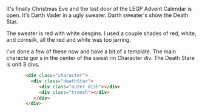 It's finally Christmas Eve and the last door of the LEGP Advent Calendar is open. It's Darth Vader in a ugly sweater. Darth sweater's show the Death Star.

The sweater is red with white desgins. I used a couple shades of red, white, and cornsilk, all the red and white was too jarring.

I've done a few of these now and have a bit of a template. The main characte  gor s in the center of the sweat rin Character div. The Death Stare is onlt 3 divs.  
```HTML
       <div class="character">
         <div class="deathStar">       
            <div class="outer_dish"></div>
            <div class="trench"></div>
          </div>            
       </div>
``` 

